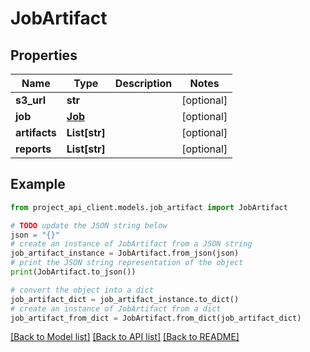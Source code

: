 # JobArtifact


## Properties

Name | Type | Description | Notes
------------ | ------------- | ------------- | -------------
**s3_url** | **str** |  | [optional] 
**job** | [**Job**](Job.md) |  | [optional] 
**artifacts** | **List[str]** |  | [optional] 
**reports** | **List[str]** |  | [optional] 

## Example

```python
from project_api_client.models.job_artifact import JobArtifact

# TODO update the JSON string below
json = "{}"
# create an instance of JobArtifact from a JSON string
job_artifact_instance = JobArtifact.from_json(json)
# print the JSON string representation of the object
print(JobArtifact.to_json())

# convert the object into a dict
job_artifact_dict = job_artifact_instance.to_dict()
# create an instance of JobArtifact from a dict
job_artifact_from_dict = JobArtifact.from_dict(job_artifact_dict)
```
[[Back to Model list]](../README.md#documentation-for-models) [[Back to API list]](../README.md#documentation-for-api-endpoints) [[Back to README]](../README.md)



